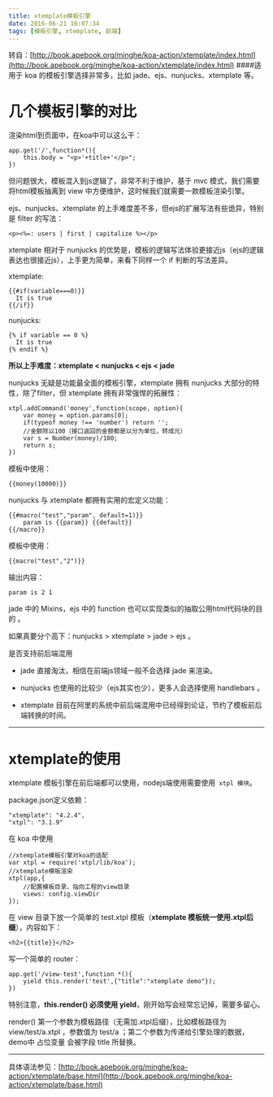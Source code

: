 ```yaml
---
title: xtemplate模板引擎
date: 2016-06-21 16:07:34
tags: [模板引擎, xtemplate, 前端]
---
```

转自：[http://book.apebook.org/minghe/koa-action/xtemplate/index.html](http://book.apebook.org/minghe/koa-action/xtemplate/index.html)
####适用于 koa 的模板引擎选择非常多，比如 jade、ejs、nunjucks、xtemplate 等。

<!--more-->
# 几个模板引擎的对比 #

渲染html到页面中，在koa中可以这么干：

	app.get('/',function*(){
	    this.body = "<p>'+title+'</p>";
	})
但问题很大，模板混入到js逻辑了，非常不利于维护，基于 mvc 模式，我们需要将html模板抽离到 view 中方便维护，这时候我们就需要一款模板渲染引擎。

ejs、nunjucks、xtemplate 的上手难度差不多，但ejs的扩展写法有些诡异，特别是 filter 的写法：

	<p><%=: users | first | capitalize %></p>
xtemplate 相对于 nunjucks 的优势是，模板的逻辑写法体验更接近js（ejs的逻辑表达也很接近js），上手更为简单，来看下同样一个 if 判断的写法差异。

xtemplate:

	{{#if(variable===0)}}
	  It is true    
	{{/if}}
nunjucks:

	{% if variable == 0 %}
	  It is true
	{% endif %}
**所以上手难度：xtemplate < nunjucks < ejs < jade**

nunjucks 无疑是功能最全面的模板引擎，xtemplate 拥有 nunjucks 大部分的特性，除了filter，但 xtemplate 拥有非常强悍的拓展性：

	xtpl.addCommand('money',function(scope, option){
	    var money = option.params[0];
	    if(typeof money !== 'number') return '';
	    //金额除以100（接口返回的金额都是以分为单位，转成元）
	    var s = Number(money)/100;
	    return s;
	})
模板中使用：

	{{money(10000)}}
nunjucks 与 xtemplate 都拥有实用的宏定义功能：

	{{#macro("test","param", default=1)}}
	    param is {{param}} {{default}}
	{{/macro}}
模板中使用：

	{{macro("test","2")}}
输出内容：

	param is 2 1
jade 中的 Mixins，ejs 中的 function 也可以实现类似的抽取公用html代码块的目的 。

如果真要分个高下：nunjucks > xtemplate > jade > ejs 。

是否支持前后端混用

- jade 直接淘汰，相信在前端js领域一般不会选择 jade 来渲染。

- nunjucks 也使用的比较少（ejs其实也少），更多人会选择使用 handlebars 。

- xtemplate 目前在阿里的系统中前后端混用中已经得到论证，节约了模板前后端转换的时间。

----------

# xtemplate的使用 #
xtemplate 模板引擎在前后端都可以使用，nodejs端使用需要使用` xtpl 模块`。

package.json定义依赖：

    "xtemplate": "4.2.4",
    "xtpl": "3.1.9"
在 koa 中使用

	//xtemplate模板引擎对koa的适配
	var xtpl = require('xtpl/lib/koa');
	//xtemplate模板渲染
	xtpl(app,{
	    //配置模板目录，指向工程的view目录
	    views: config.viewDir
	});
在 view 目录下放一个简单的 test.xtpl 模板（**xtemplate 模板统一使用.xtpl后缀**），内容如下：

    <h2>{{title}}</h2>
写一个简单的 router：

	app.get('/view-test',function *(){
	    yield this.render('test',{"title":"xtemplate demo"});
	})
特别注意，**this.render() 必须使用 yield**，刚开始写会经常忘记掉，需要多留心。

render() 第一个参数为模板路径（无需加.xtpl后缀），比如模板路径为 view/test/a.xtpl ，参数值为 test/a ；第二个参数为传递给引擎处理的数据，demo中 占位变量 会被字段 title 所替换。

-----------------

具体语法参见：[http://book.apebook.org/minghe/koa-action/xtemplate/base.html](http://book.apebook.org/minghe/koa-action/xtemplate/base.html)